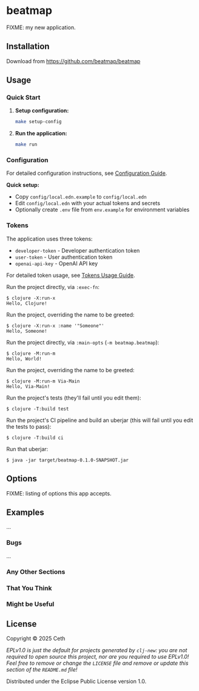 # beatmap

FIXME: my new application.

## Installation

Download from https://github.com/beatmap/beatmap

## Usage

### Quick Start

1. **Setup configuration:**
   ```bash
   make setup-config
   ```

2. **Run the application:**
   ```bash
   make run
   ```

### Configuration

For detailed configuration instructions, see [Configuration Guide](doc/configuration.md).

**Quick setup:**
- Copy `config/local.edn.example` to `config/local.edn`
- Edit `config/local.edn` with your actual tokens and secrets
- Optionally create `.env` file from `env.example` for environment variables

### Tokens

The application uses three tokens:
- `developer-token` - Developer authentication token
- `user-token` - User authentication token
- `openai-api-key` - OpenAI API key

For detailed token usage, see [Tokens Usage Guide](doc/tokens-usage.md).

Run the project directly, via `:exec-fn`:

    $ clojure -X:run-x
    Hello, Clojure!

Run the project, overriding the name to be greeted:

    $ clojure -X:run-x :name '"Someone"'
    Hello, Someone!

Run the project directly, via `:main-opts` (`-m beatmap.beatmap`):

    $ clojure -M:run-m
    Hello, World!

Run the project, overriding the name to be greeted:

    $ clojure -M:run-m Via-Main
    Hello, Via-Main!

Run the project's tests (they'll fail until you edit them):

    $ clojure -T:build test

Run the project's CI pipeline and build an uberjar (this will fail until you edit the tests to pass):

    $ clojure -T:build ci

Run that uberjar:

    $ java -jar target/beatmap-0.1.0-SNAPSHOT.jar

## Options

FIXME: listing of options this app accepts.

## Examples

...

### Bugs

...

### Any Other Sections
### That You Think
### Might be Useful

## License

Copyright © 2025 Ceth

_EPLv1.0 is just the default for projects generated by `clj-new`: you are not_
_required to open source this project, nor are you required to use EPLv1.0!_
_Feel free to remove or change the `LICENSE` file and remove or update this_
_section of the `README.md` file!_

Distributed under the Eclipse Public License version 1.0.
